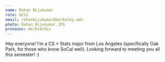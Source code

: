```yaml
---
name: Rohan Bijukumar
role: UCS2
email: rohanbijukumar@berkeley.edu
photo: Rohan_Bijukumar.JPG
pronouns: He/Him/His
---
```

Hey everyone! I’m a CS + Stats major from Los Angeles (specifically Oak Park, for those who know SoCal well). Looking forward to meeting you all this semester! :)